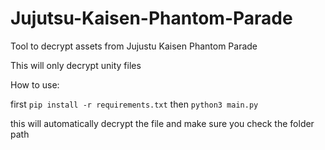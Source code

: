 # Jujutsu-Kaisen-Phantom-Parade
Tool to decrypt assets from Jujustu Kaisen Phantom Parade

This will only decrypt unity files

How to use:

first ```pip install -r requirements.txt``` then ```python3 main.py```

this will automatically decrypt the file and make sure you check the folder path
